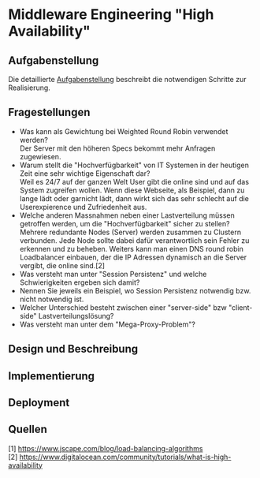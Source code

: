 # Middleware Engineering "High Availability"

## Aufgabenstellung
Die detaillierte [Aufgabenstellung](TASK.md) beschreibt die notwendigen Schritte zur Realisierung.

## Fragestellungen

- Was kann als Gewichtung bei Weighted Round Robin verwendet werden?  
Der Server mit den höheren Specs bekommt mehr Anfragen zugewiesen.  
- Warum stellt die "Hochverfügbarkeit" von IT Systemen in der heutigen Zeit eine sehr wichtige Eigenschaft dar?  
Weil es 24/7 auf der ganzen Welt User gibt die online sind und auf das System zugreifen wollen. Wenn diese Webseite, als Beispiel, dann zu lange lädt oder garnicht lädt, dann wirkt sich das sehr schlecht auf die Userexpierence und Zufriedenheit aus.
- Welche anderen Massnahmen neben einer Lastverteilung müssen getroffen werden, um die "Hochverfügbarkeit" sicher zu stellen?  
Mehrere redundante Nodes (Server) werden zusammen zu Clustern verbunden. Jede Node sollte dabei dafür verantwortlich sein Fehler zu erkennen und zu beheben. Weiters kann man einen DNS round robin Loadbalancer einbauen, der die IP Adressen dynamisch an die Server vergibt, die online sind.[2]  
- Was versteht man unter "Session Persistenz" und welche Schwierigkeiten ergeben sich damit?
- Nennen Sie jeweils ein Beispiel, wo Session Persistenz notwendig bzw. nicht notwendig ist.
- Welcher Unterschied besteht zwischen einer "server-side" bzw "client-side" Lastverteilungslösung?
- Was versteht man unter dem "Mega-Proxy-Problem"?


## Design und Beschreibung

## Implementierung

## Deployment

## Quellen
[1] https://www.jscape.com/blog/load-balancing-algorithms  
[2] https://www.digitalocean.com/community/tutorials/what-is-high-availability  
